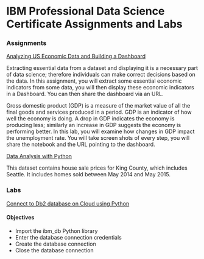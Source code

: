 # IBM Professional Data Science Certificate Assignments and Labs

### Assignments 
[Analyzing US Economic Data and Building a Dashboard](https://github.com/avocatt/IBM-professional-cert-assignments-and-labs/blob/main/Final-Assignment.ipynb) 

Extracting essential data from a dataset and displaying it is a necessary part of data science; therefore individuals can make correct decisions based on the data. In this assignment, you will extract some essential economic indicators from some data, you will then display these economic indicators in a Dashboard. You can then share the dashboard via an URL.

Gross domestic product (GDP) is a measure of the market value of all the final goods and services produced in a period. GDP is an indicator of how well the economy is doing. A drop in GDP indicates the economy is producing less; similarly an increase in GDP suggests the economy is performing better. In this lab, you will examine how changes in GDP impact the unemployment rate. You will take screen shots of every step, you will share the notebook and the URL pointing to the dashboard.

[Data Analysis with Python](https://github.com/avocatt/IBM-professional-cert-assignments-and-labs/blob/main/data_analysis_with_python_assignment.ipynb) 

This dataset contains house sale prices for King County, which includes Seattle. It includes homes sold between May 2014 and May 2015.

### Labs
[Connect to Db2 database on Cloud using Python](https://github.com/avocatt/IBM-professional-cert-assignments-and-labs/blob/main/connect-to-db-oncloud-using-python.ipynb) 
#### Objectives
* Import the ibm_db Python library
* Enter the database connection credentials
* Create the database connection
* Close the database connection
